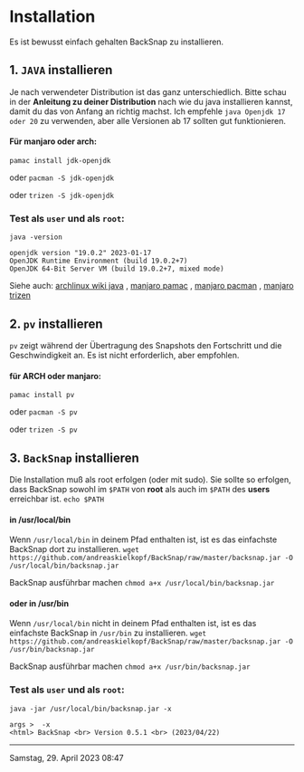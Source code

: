 # Installation
Es ist bewusst einfach gehalten BackSnap zu installieren.
## 1. `JAVA` installieren
Je nach verwendeter Distribution ist das ganz unterschiedlich. Bitte schau in der **Anleitung zu deiner Distribution** nach wie du java installieren kannst, damit du das von Anfang an richtig machst. Ich empfehle `java Openjdk 17 oder 20` zu verwenden, aber alle Versionen ab 17 sollten gut funktionieren.
#### Für manjaro oder arch:
`pamac install jdk-openjdk`

oder 
`pacman -S jdk-openjdk`

oder 
`trizen -S jdk-openjdk`
### Test als `user` und als `root`:
`java -version`
```
openjdk version "19.0.2" 2023-01-17
OpenJDK Runtime Environment (build 19.0.2+7)
OpenJDK 64-Bit Server VM (build 19.0.2+7, mixed mode)
```
Siehe auch: [archlinux wiki java](https://wiki.archlinux.org/title/java) , [manjaro pamac](https://wiki.manjaro.org/index.php/Pamac) , [manjaro pacman](https://wiki.manjaro.org/index.php/Pacman_Overview) , [manjaro trizen](https://wiki.archlinux.de/title/Trizen) 

## 2. `pv` installieren
`pv` zeigt während der Übertragung des Snapshots den Fortschritt und die Geschwindigkeit an. Es ist nicht erforderlich, aber empfohlen.
#### für ARCH oder manjaro:
`pamac install pv`

oder 
`pacman -S pv`

oder 
`trizen -S pv`

## 3. `BackSnap` installieren
Die Installation muß als root erfolgen (oder mit sudo). Sie sollte so erfolgen, dass BackSnap sowohl im `$PATH` von **root** als auch im `$PATH` des **users** erreichbar ist.
`echo $PATH`
#### in /usr/local/bin
Wenn `/usr/local/bin` in deinem Pfad enthalten ist, ist es das einfachste BackSnap dort zu installieren.
`wget https://github.com/andreaskielkopf/BackSnap/raw/master/backsnap.jar -O /usr/local/bin/backsnap.jar`

BackSnap ausführbar machen
`chmod a+x /usr/local/bin/backsnap.jar`
#### oder in /usr/bin
Wenn `/usr/local/bin` nicht in deinem Pfad enthalten ist, ist es das einfachste BackSnap in `/usr/bin` zu installieren.
`wget https://github.com/andreaskielkopf/BackSnap/raw/master/backsnap.jar -O /usr/bin/backsnap.jar`

BackSnap ausführbar machen
`chmod a+x /usr/bin/backsnap.jar`
### Test als `user` und als `root`:
`java -jar /usr/local/bin/backsnap.jar -x`
```
args >  -x
<html> BackSnap <br> Version 0.5.1 <br> (2023/04/22)
```
----
Samstag, 29. April 2023 08:47 
